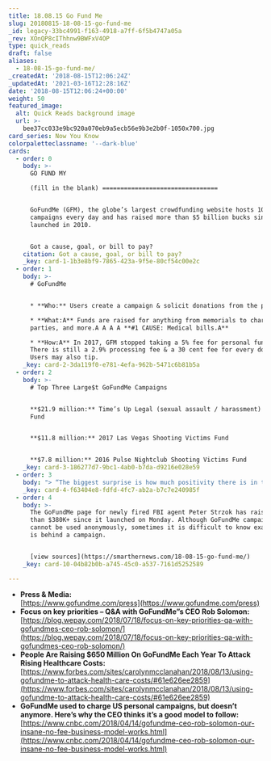 ```yaml
---
title: 18.08.15 Go Fund Me
slug: 20180815-18-08-15-go-fund-me
_id: legacy-33bc4991-f163-4918-a7ff-6f5b4747a05a
_rev: XOnQP8cIThhnw9BWFxV4OP
type: quick_reads
draft: false
aliases:
  - 18-08-15-go-fund-me/
_createdAt: '2018-08-15T12:06:24Z'
_updatedAt: '2021-03-16T12:28:16Z'
date: '2018-08-15T12:06:24+00:00'
weight: 50
featured_image:
  alt: Quick Reads background image
  url: >-
    bee37cc033e9bc920a070eb9a5ecb56e9b3e2b0f-1050x700.jpg
card_series: Now You Know
colorpaletteclassname: '--dark-blue'
cards:
  - order: 0
    body: >-
      GO FUND MY  

      (fill in the blank) ================================


      GoFundMe (GFM), the globe’s largest crowdfunding website hosts 10,000 new
      campaigns every day and has raised more than $5 billion bucks since it
      launched in 2010.


      Got a cause, goal, or bill to pay?
    citation: Got a cause, goal, or bill to pay?
    _key: card-1-1b3e8bf9-7865-423a-9f5e-80cf54c00e2c
  - order: 1
    body: >-
      # GoFundMe


      * **Who:** Users create a campaign & solicit donations from the public.

      * **What:A** Funds are raised for anything from memorials to charities,
      parties, and more.A A A A **#1 CAUSE: Medical bills.A**

      * **How:A** In 2017, GFM stopped taking a 5% fee for personal funds.A
      There is still a 2.9% processing fee & a 30 cent fee for every donation.
      Users may also tip.
    _key: card-2-3da119f0-e781-4efa-962b-5471c6b81b5a
  - order: 2
    body: >-
      # Top Three Large$t GoFundMe Campaigns


      **$21.9 million:** Time’s Up Legal (sexual assault / harassment) Defense
      Fund


      **$11.8 million:** 2017 Las Vegas Shooting Victims Fund


      **$7.8 million:** 2016 Pulse Nightclub Shooting Victims Fund
    _key: card-3-186277d7-9bc1-4ab0-b7da-d9216e028e59
  - order: 3
    body: "> “The biggest surprise is how much positivity there is in the world. News cycles and the social web often present a barrage of negativity. Yet I’ve been surprised by just how much people are compassionate, sympathetic, and empathetic a\x13 they genuinely want to help.”  \n  \n  \n  \nGoFundMe CEO Rob Solomon"
    _key: card-4-f63404e8-fdfd-4fc7-ab2a-b7c7e240985f
  - order: 4
    body: >-
      The GoFundMe page for newly fired FBI agent Peter Strzok has raised more
      than $380K+ since it launched on Monday. Although GoFundMe campaigns
      cannot be used anonymously, sometimes it is difficult to know exactly who
      is behind a campaign.


      [view sources](https://smarthernews.com/18-08-15-go-fund-me/)
    _key: card-10-04b82b0b-a745-45c0-a537-7161d5252589

---
```

* **Press & Media:**  
[https://www.gofundme.com/press](https://www.gofundme.com/press)
* **Focus on key priorities – Q&A with GoFundMe”s CEO Rob Solomon:** [https://blog.wepay.com/2018/07/18/focus-on-key-priorities-qa-with-gofundmes-ceo-rob-solomon/](https://blog.wepay.com/2018/07/18/focus-on-key-priorities-qa-with-gofundmes-ceo-rob-solomon/)
* **People Are Raising $650 Million On GoFundMe Each Year To Attack Rising Healthcare Costs:**  
[https://www.forbes.com/sites/carolynmcclanahan/2018/08/13/using-gofundme-to-attack-health-care-costs/#61e626ee2859](https://www.forbes.com/sites/carolynmcclanahan/2018/08/13/using-gofundme-to-attack-health-care-costs/#61e626ee2859)
* **GoFundMe used to charge US personal campaigns, but doesn’t anymore. Here’s why the CEO thinks it’s a good model to follow:**  
[https://www.cnbc.com/2018/04/14/gofundme-ceo-rob-solomon-our-insane-no-fee-business-model-works.html](https://www.cnbc.com/2018/04/14/gofundme-ceo-rob-solomon-our-insane-no-fee-business-model-works.html)